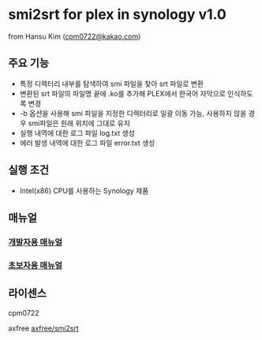 # smi2srt for plex in synology v1.0

from Hansu Kim (cpm0722@kakao.com)

## 주요 기능
- 특정 디렉터리 내부를 탐색하여 smi 파일을 찾아 srt 파일로 변환
- 변환된 srt 파일의 파일명 끝에 .ko를 추가해 PLEX에서 한국어 자막으로 인식하도록 변경
- -b 옵션을 사용해 smi 파일을 지정한 디렉터리로 일괄 이동 가능, 사용하지 않을 경우 smi파일은 원래 위치에 그대로 유지
- 실행 내역에 대한 로그 파일 log.txt 생성
- 에러 발생 내역에 대한 로그 파일 error.txt 생성

## 실행 조건
- Intel(x86) CPU를 사용하는 Synology 제품

## 매뉴얼
### [개발자용 매뉴얼](https://www.notion.so/cpm0722/smi2srt-for-plex-in-synology-7972146aa67f4f27ac2d08991c477839)
### [초보자용 매뉴얼](https://www.notion.so/cpm0722/smi2srt-for-plex-in-synology-229efd42fe90465f871324914569d29f)

## 라이센스
    
cpm0722

axfree [axfree/smi2srt](https://github.com/axfree/smi2srt)
